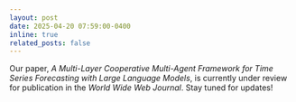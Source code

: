 ```yaml
---
layout: post
date: 2025-04-20 07:59:00-0400
inline: true
related_posts: false
---
```

Our paper, *A Multi-Layer Cooperative Multi-Agent Framework for Time Series Forecasting with Large Language Models*, is currently under review for publication in the *World Wide Web Journal*. Stay tuned for updates!
